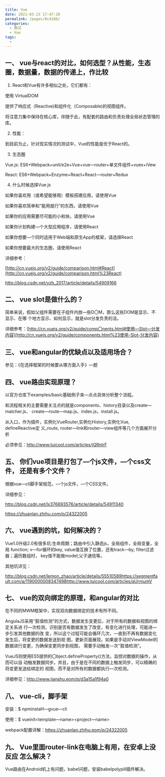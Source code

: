 ```yaml
---
title: Vue
date: 2021-03-23 17:47:10
permalink: /pages/0c4186/
categories:
  - 面试
  - Vue
tags:
  - 
---
```


## 一、 vue与react的对比，如何选型？从性能，生态圈，数据量，数据的传递上，作比较

1)   React和Vue有许多相似之处，它们都有：

使用 VirtualDOM

提供了响应式（Reactive)和组件化（Composable)的视图组件。

将注意力集中保持在核心库，伴随于此，有配套的路由和负责处理全局状态管理的库。

2)   性能：

到目前为止，针对现实情况的测试中，Vue的性能是优于React的。

3)   生态圈

Vue.js: ES6+Webpack+unit/e2e+Vue+vue—router+单文件组件+vuex+iVew

React: ES6+Webpack+Enzyme+React+React—router+Redux

4)   什么时候选择Vue.js

如果你喜欢用（或希望能够用）模板搭建应用，请使用Vue 

如果你喜欢简单和”能用就行”的东西，请使用Vue 

如果你的应用需要尽可能的小和快，请使用Vue 

如果你计划构建—个大型应用程序，请使用React 

如果你想要—个同时适用于Web端和原生App的框架，请选择React 

如果你想要最大的生态圈，请使用React 

详细参考：

[http://cn.vuejs.org/v2/guide/comparison.html#React](http://cn.vuejs.org/v2/guide/comparison.html%23React)

http://blog.csdn.net/yzh_2017/article/details/54909166

## 二、 vue slot是做什么的？

简单来说，假如父组件需要在子组件内放—些D〇M，那么这些DOM是显示、不显示、在哪 个地方显示、如何显示，就是slot分发负责的活。

详细参考：[http://cn.vueis.orq/v2/quide/comp〇nents.html#使用—Slot—分发内容](http://cn.vuejs.org/v2/guide/components.html%23使用-Slot-分发内容)

## 三、 vue和angular的优缺点以及适用场合？

参见：《在选择框架的时候要从哪方面入手》—题

## 四、 vue路甶实现原理？

以官方仓库下examples/basic基础例子来—点点具体分析整个流程。

和流程相关的主要需要关注点的就是components、history目录以及create—matcher.js、 create—route—map.js、index.js，install.js。

从入口，作为插件，实例化VueRouter,实例化History,实例化Vue, defineReactive定 义_route, router—link和router—view组件等几个方面展开分析

必须参见：http://www.tuicool.com/articles/jQRnlrF

## 五、 你们vue项目是打包了—个js文件，—个css文件， 还是有多个文件？

根据vue—cli脚手架规范，—个js文件，—个CSS文件。

详细参见：

http://blog.csdn.net/lx376693576/article/details/54911340

https://zhuanlan.zhihu.com/p/24322005

## 六、 vue遇到的坑，如何解决的？

Vue1.0升级2.0有很多坑:生命周期；路由中引入静态js，全局组件，全局变量，全局 function; v—for循环的key, value值互换了位置，还有track—by; filter过滤器；遍历数组时， key值不能做model;父子通信等。

其他坑详见：

http://blog.csdn.net/lemon_zhao/article/details/55510589https://segmentfault.com/a/1190000008347498http://www.tuicool.com/articles/aUrmumV

## 七、 vue的双向绑定的原理，和angular的对比

在不同的MWM框架中，实现双向数据绑定的技术有所不同。

AngulaJS采用‘‘脏值检测”的方式，数据发生变更后，对于所有的数据和视图的绑定关系进 行—次检测，识别是否有数据发生了改变，有变化进行处理，可能进—步引发其他数据的改 变，所以这个过程可能会循环几次，—直到不再有数据变化发生后，将变更的数据发送到视 图，更新页面展现。如果是手动对ViewModel的数据进行变更，为确保变更同步到视图， 需要手动触发—次‘‘脏值检测”。

VueJS则使用ES5提供的〇bject.defineProperty()方法，监控对数据的操作，从而可以自 动触发数据同步。并且，由于是在不同的数据上触发同步，可以精确的将变更发送给绑定的 视图，而不是对所有的数据都执行—次检测。

详细参见：http://www.jianshu.eom/p/d3a15a1f94a0

## 八、 vue-cli，脚手架

安装：$ npminstaH—gvue—cli

使用：$ vueinit<template—name><project—name>

webpack配置详解：https://zhuanlan.zhihu.eom/p/24322005

## 九、 Vue里面router-link在电脑上有用，在安卓上没反应 怎么解决？

Vue路由在Android机上有问题，babel问题，安装babelpolypill插件解决。